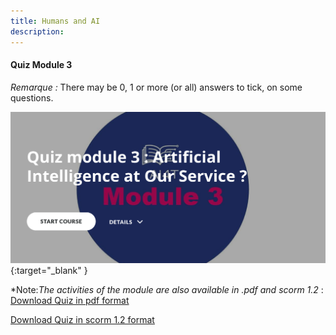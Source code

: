 ```yaml
---
title: Humans and AI
description:
---
```


#### Quiz Module 3

_Remarque :_ There may be 0, 1 or more (or all) answers to tick, on some questions.


[![Quiz3: Humans and AI](../Images/AI4T-quiz-module3.png)](activities-3/HTML/AI4T-quiz-module3-artificial-intelligence-at-our-service-html/index.html){:target="_blank" }

*Note:*The activities of the module are also available in .pdf and scorm 1.2* : 
[Download Quiz in pdf format](activities-3/PDF/AI4T-quiz-module3-artificial-intelligence-at-our-service.pdf)

[Download Quiz in scorm 1.2 format](activities-3/SCORM/AI4T-quiz-module3-artificial-intelligence-at-our-service-scorm12/imsmanifest.xml)
